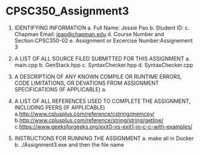 # CPSC350_Assignment3

1. IDENTIFYING INFORMATION
a. Full Name: Jessie Pao
b. Student ID:
c. Chapman Email: jpao@chapman.edu
d. Course Number and Section:CPSC350-02
e. Assignment or Excercise Number:Assignement 3

2. A LIST OF ALL SOURCE FILED SUBMITTED FOR THIS ASSIGNMENT
a. main.cpp
b. GenStack.hpp
c. SyntaxChecker.hpp
d. SyntaxChecker.cpp

3. A DESCRIPTION OF ANY KNOWN COMPILE OR RUNTIME ERRORS, CODE LIMITATIONS, OR DEVATIONS FROM ASSIGNMENT SPECIFICATIONS (IF APPLICABLE)
a. 

4. A LIST OF ALL REFERENCES USED TO COMPLETE THE ASSIGNMENT, INCLUDING PEERS (IF APPLICABLE)
a.http://www.cplusplus.com/reference/cstring/memcpy/
b.http://www.cplusplus.com/reference/string/string/getline/
c.https://www.geeksforgeeks.org/exit0-vs-exit1-in-c-c-with-examples/

5. INSTRUCTIONS FOR RUNNING THE ASSIGNMENT
a. make all in Docker
b. ./Assignment3.exe and then the file name
